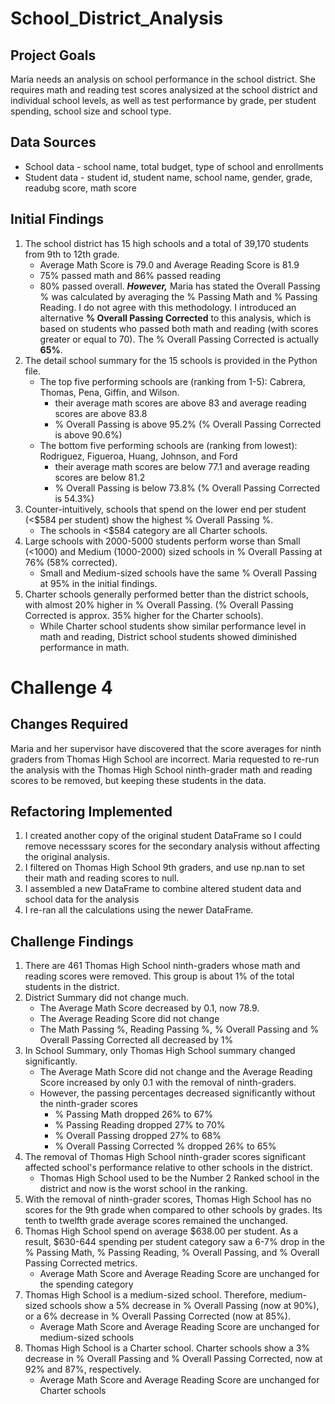 # School_District_Analysis
## Project Goals
Maria needs an analysis on school performance in the school district.  She requires math and reading test scores analysized at the school district and individual school levels, as well as test performance by grade, per student spending, school size and school type.
## Data Sources
- School data - school name, total budget, type of school and enrollments
- Student data - student id, student name, school name, gender, grade, readubg score, math score
## Initial Findings
1. The school district has 15 high schools and a total of 39,170 students from 9th to 12th grade.
    - Average Math Score is 79.0 and Average Reading Score is 81.9
    - 75% passed math and 86% passed reading
    - 80% passed overall.  ***However,*** Maria has stated the Overall Passing % was calculated by averaging the % Passing Math and % Passing Reading.  I do not agree with this methodology.  I introduced an alternative **% Overall Passing Corrected** to this analysis, which is based on students who passed both math and reading (with scores greater or equal to 70).  The % Overall Passing Corrected is actually **65%**.
 2. The detail school summary for the 15 schools is provided in the Python file.  
    - The top five performing schools are (ranking from 1-5): Cabrera, Thomas, Pena, Giffin, and Wilson.
      - their average math scores are above 83 and average reading scores are above 83.8
      - % Overall Passing is above 95.2% (% Overall Passing Corrected is above 90.6%)
    - The bottom five performing schools are (ranking from lowest): Rodriguez, Figueroa, Huang, Johnson, and Ford
      - their average math scores are below 77.1 and average reading scores are below 81.2
      - % Overall Passing is below 73.8% (% Overall Passing Corrected is 54.3%)
  3. Counter-intuitively, schools that spend on the lower end per student (<$584 per student) show the highest % Overall Passing %.
     - The schools in <$584 category are all Charter schools.
  4. Large schools with 2000-5000 students perform worse than Small (<1000) and Medium (1000-2000) sized schools in % Overall Passing at 76% (58% corrected).
     - Small and Medium-sized schools have the same % Overall Passing at 95% in the initial findings.
  5. Charter schools generally performed better than the district schools, with almost 20% higher in % Overall Passing. (% Overall Passing Corrected is approx. 35% higher for the Charter schools). 
     - While Charter school students show similar performance level in math and reading, District school students showed diminished performance in math.
     
# Challenge 4
## Changes Required
Maria and her supervisor have discovered that the score averages for ninth graders from Thomas High School are incorrect.  Maria requested to re-run the analysis with the Thomas High School ninth-grader math and reading scores to be removed, but keeping these students in the data.

## Refactoring Implemented
1.  I created another copy of the original student DataFrame so I could remove necesssary scores for the secondary analysis without affecting the original analysis.
2.  I filtered on Thomas High School 9th graders, and use np.nan to set their math and reading scores to null.
3.  I assembled a new DataFrame to combine altered student data and school data for the analysis
4.  I re-ran all the calculations using the newer DataFrame.

##  Challenge Findings
1.  There are 461 Thomas High School ninth-graders whose math and reading scores were removed.  This group is about 1% of the total students in the district.
2.  District Summary did not change much.  
    - The Average Math Score decreased by 0.1, now 78.9.
    - The Average Reading Score did not change
    - The Math Passing %, Reading Passing %, % Overall Passing and % Overall Passing Corrected all decreased by 1%
3.  In School Summary, only Thomas High School summary changed significantly.
    - The Average Math Score did not change and the Average Reading Score increased by only 0.1 with the removal of ninth-graders.
    - However, the passing percentages decreased significantly without the ninth-grader scores
       - % Passing Math dropped 26% to 67%
       - % Passing Reading dropped 27% to 70%
       - % Overall Passing dropped 27% to 68%
       - % Overall Passing Corrected % dropped 26% to 65%
4.  The removal of Thomas High School ninth-grader scores significant affected school's performance relative to other schools in the district.
     -  Thomas High School used to be the Number 2 Ranked school in the district and now is the worst school in the ranking.
5.  With the removal of ninth-grader scores, Thomas High School has no scores for the 9th grade when compared to other schools by grades.  Its tenth to twelfth grade average scores remained the unchanged.
6.  Thomas High School spend on average $638.00 per student.  As a result, $630-644 spending per student category saw a 6-7% drop in the % Passing Math, % Passing Reading, % Overall Passing, and % Overall Passing Corrected metrics.
     - Average Math Score and Average Reading Score are unchanged for the spending category
7.  Thomas High School is a medium-sized school.  Therefore, medium-sized schools show a 5% decrease in % Overall Passing (now at 90%), or a 6% decrease in % Overall Passing Corrected (now at 85%).
      - Average Math Score and Average Reading Score are unchanged for medium-sized schools
8.  Thomas High School is a Charter school.  Charter schools show a 3% decrease in % Overall Passing and % Overall Passing Corrected, now at 92% and 87%, respectively.
      - Average Math Score and Average Reading Score are unchanged for Charter schools

